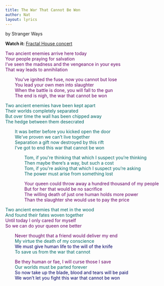 ```yaml
---
title: The War That Cannot Be Won
author: Nat
layout: lyrics
---
```

by Stranger Ways

**Watch it:** <a href="https://www.youtube.com/watch?v=YjboOc4qO7A" target="_blank">Fractal House concert</a>

<p style="color: #606">
Two ancient enemies arrive here today<br/>
Your people praying for salvation <br/>
I’ve seen the madness and the vengeance in your eyes <br/>
That way leads to annihilation
</p>

<p style="color: #606; margin-left: 30px">
You’ve ignited the fuse, now you cannot but lose <br/>
You lead your own men into slaughter <br/>
When the battle is done, you will fall to the gun <br/>
The end is nigh, the war that cannot be won
</p>

<p style="color: #066">
Two ancient enemies have been kept apart <br/>
Their worlds completely separated <br/>
But over time the wall has been chipped away <br/>
The hedge between them desecrated
</p>

<p style="color: #066; margin-left: 30px">
It was better before you kicked open the door <br/>
We’ve proven we can’t live together <br/>
Separation a gift now destroyed by this rift <br/>
I’ve got to end this war that cannot be won
</p>

<p style="color: #066; margin-left: 60px">
Tom, if you're thinking that which I suspect you’re thinking <br/>
Then maybe there’s a way, but such a cost <br/>
Tom, if you're asking that which I suspect you’re asking <br/>
The power must arise from something lost
</p>

<p style="color: #606; margin-left: 60px">
Your queen could throw away a hundred thousand of my people <br/>
But for her that would be no sacrifice <br/>
The willing death of just one human holds more power <br/>
Than the slaughter she would use to pay the price
</p>

<p>
<span style="color: #066">
Two ancient enemies that met in the wood <br/>
And found their fates woven together<br/>
</span>
<span style="color: #606">
Until today I only cared for myself <br/>
So we can do your queen one better
</span>
</p>

<p style="margin-left: 30px">
<span style="color: #606">
Never thought that a friend would deliver my end <br/>
</span>
<span style="color: #066">
My virtue the death of my conscience <br/>
</span>
<span style="color: #006">
We must give human life to the will of the knife <br/>
</span>
<span style="color: #066">
To save us from the war that cannot
</span>
</p>

<p style="margin-left: 30px">
<span style="color: #606">
Be they human or fae, I will curse those I save <br/>
</span>
<span style="color: #066">
Our worlds must be parted forever <br/>
</span>
<span style="color: #006">
So now take up the blade, blood and tears will be paid <br/>
We won’t let you fight this war that cannot be won
</span>
</p>